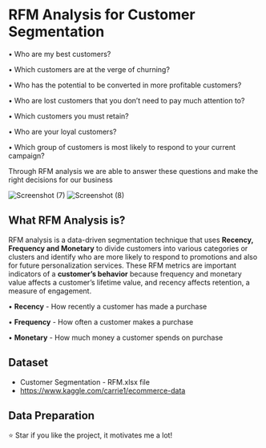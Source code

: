 # RFM Analysis for Customer Segmentation

• Who are my best customers?

• Which customers are at the verge of churning?

• Who has the potential to be converted in more profitable customers?

• Who are lost customers that you don’t need to pay much attention to?

• Which customers you must retain?

• Who are your loyal customers?

• Which group of customers is most likely to respond to your current campaign?

Through RFM analysis we are able to answer these questions and make the right decisions for our business

![Screenshot (7)](https://user-images.githubusercontent.com/14616032/131169219-0d641c55-62bb-4945-9813-528360104109.png)
![Screenshot (8)](https://user-images.githubusercontent.com/14616032/131169289-dc9c3f62-3805-43c8-a13b-6bdc62884e43.png)


## What **RFM Analysis** is?

RFM analysis is a data-driven segmentation technique that uses **Recency, Frequency and Monetary** to divide customers into various categories or clusters and identify who are more likely to respond to promotions and also for future personalization services. These RFM metrics are important indicators of a **customer’s behavior** because frequency and monetary value affects a customer’s lifetime value, and recency affects retention, a measure of engagement.

• **Recency** - How recently a customer has made a purchase

• **Frequency** - How often a customer makes a purchase

• **Monetary** - How much money a customer spends on purchase


## Dataset
* Customer Segmentation - RFM.xlsx file
* https://www.kaggle.com/carrie1/ecommerce-data


## Data Preparation


⭐ Star if you like the project, it motivates me a lot!
